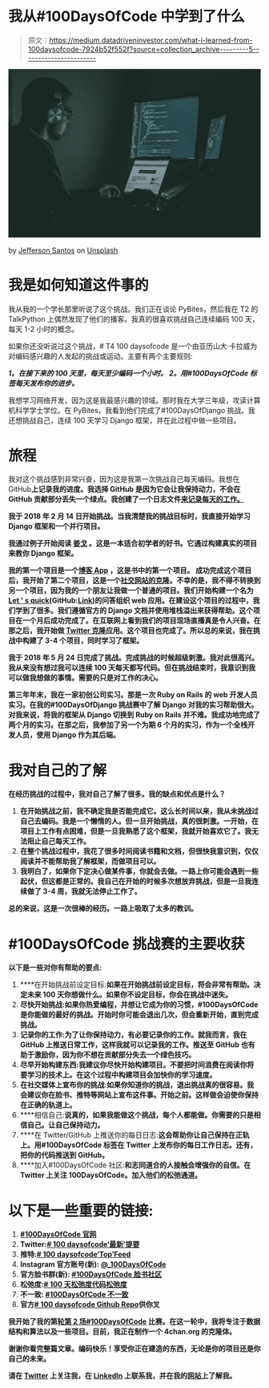 # 我从#100DaysOfCode 中学到了什么

> 原文：<https://medium.datadriveninvestor.com/what-i-learned-from-100daysofcode-7924b52f552f?source=collection_archive---------5----------------------->

![](img/9fa5b4e48a011069b2dccd958b5e3499.png)

by [Jefferson Santos](https://unsplash.com/@jefflssantos?utm_source=medium&utm_medium=referral) on [Unsplash](https://unsplash.com?utm_source=medium&utm_medium=referral)

# 我是如何知道这件事的

我从我的一个学长那里听说了这个挑战。我们正在谈论 PyBites，然后我在 T2 的 TalkPython 上偶然发现了他们的播客。我真的很喜欢挑战自己连续编码 100 天，每天 1-2 小时的概念。

如果你还没听说过这个挑战，# T4 100 daysofcode 是一个由亚历山大·卡拉威为对编码感兴趣的人发起的挑战或运动。主要有两个主要规则:

***1。在接下来的 100 天里，每天至少编码一个小时。
2。用#100DaysOfCode 标签每天发布你的进步。***

我想学习网络开发，因为这是我最感兴趣的领域。那时我在大学三年级，攻读计算机科学学士学位。在 PyBites，我看到他们完成了#100DaysOfDjango 挑战。我还想挑战自己，连续 100 天学习 Django 框架，并在此过程中做一些项目。

# 旅程

我对这个挑战感到非常兴奋，因为这是我第一次挑战自己每天编码。我想在 GitHub[](https://github.com/akashgiricse)**上记录我的进度。我选择 GitHub 是因为它会让我保持动力，不会在 GitHub 贡献部分丢失一个绿点。我创建了一个日志文件[来记录每天的工作。](https://github.com/akashgiricse/100DaysOfDjango/blob/master/README.md)**

**我于 2018 年 2 月 14 日开始挑战。当我清楚我的挑战目标时，我直接开始学习 Django 框架和一个并行项目。**

**我通过例子开始阅读 [**姜戈**](https://www.amazon.in/Django-Example-Antonio-Mele/dp/1784391913) 。这是一本适合初学者的好书。它通过构建真实的项目来教你 Django 框架。**

**我的第一个项目是一个[博客 App](https://github.com/akashgiricse/100DaysOfDjango/tree/master/BlogApp) ，这是书中的第一个项目。
成功完成这个项目后，我开始了第二个项目，这是一个[社交网站的克隆](https://github.com/akashgiricse/100DaysOfDjango/tree/master/SocialWebsite)。不幸的是，我不得不转换到另一个项目，因为我的一个朋友让我做一个普通的项目。我们开始构建一个名为[Let ' s quick](http://letsquiz.pythonanywhere.com/)(GitHub:[Link](https://github.com/akashgiricse/lets-quiz/))的问答组织 web 应用。在建设这个项目的过程中，我们学到了很多。我们遵循官方的 Django 文档并使用堆栈溢出来获得帮助。这个项目在一个月后成功完成了。在互联网上看到我们的项目现场直播真是令人兴奋。在那之后，我开始做 [Twitter 克隆](https://github.com/akashgiricse/TwitterClone)应用。这个项目也完成了。所以总的来说，我在挑战中构建了 3-4 个项目，同时学习了框架。**

**我于 2018 年 5 月 24 日完成了挑战。完成挑战的时候超级刺激。我对此很高兴。我从来没有想过我可以连续 100 天每天都写代码。但在挑战结束时，我意识到我可以做我想做的事情。需要的只是对工作的决心。**

**第三年年末，我在一家初创公司实习。那是一次 Ruby on Rails 的 web 开发人员实习。在我的#100DaysOfDjango 挑战赛中了解 Django 对我的实习帮助很大。对我来说，将我的框架从 Django 切换到 Ruby on Rails 并不难。我成功地完成了两个月的实习。在那之后，我参加了另一个为期 6 个月的实习，作为一个全栈开发人员，使用 Django 作为其后端。**

# **我对自己的了解**

**在经历挑战的过程中，我对自己了解了很多。我的缺点和优点是什么？**

1.  **在开始挑战之前，我不确定我是否能完成它。这么长时间以来，我从未挑战过自己去编码。我是一个懒惰的人。但一旦开始挑战，真的很刺激。一开始，在项目上工作有点困难，但是一旦我熟悉了这个框架，我就开始喜欢它了。我无法阻止自己每天工作。**
2.  **在整个挑战过程中，我花了很多时间阅读书籍和文档，但很快我意识到，仅仅阅读并不能帮助我了解框架，而做项目可以。**
3.  **我明白了，如果你下定决心做某件事，你就会去做。一路上你可能会遇到一些起伏，但这都是正常的。我自己在开始的时候多次想放弃挑战，但是一旦我连续做了 3-4 周，我就无法停止工作了。**

**总的来说，这是一次很棒的经历。一路上吸取了太多的教训。**

# **#100DaysOfCode 挑战赛的主要收获**

**以下是一些对你有帮助的要点:**

1.  ****在开始挑战前设定目标:**如果在开始挑战前设定目标，将会非常有帮助。决定未来 100 天你想做什么。如果你不设定目标，你会在挑战中迷失。**
2.  ****尽快开始挑战**:如果你热爱编程，并想让它成为你的习惯，#100DaysOfCode 是你能做的最好的挑战。开始时你可能会退出几次，但会重新开始，直到完成挑战。**
3.  ****记录你的工作:为了让你保持动力，有必要记录你的工作。就我而言，我在 GitHub 上推送日常工作，这样我就可以记录我的工作。推送至 GitHub 也有助于激励你，因为你不想在贡献部分失去一个绿色技巧。****
4.  **尽早开始构建东西:我建议你尽快开始构建项目。不要把时间浪费在阅读你将要学习的技术上。在这个过程中构建项目会加快你的学习速度。**
5.  **在社交媒体上宣布你的挑战:如果你知道你的挑战，退出挑战真的很容易。我会建议你在脸书、推特等网站上宣布这件事。开始之前。这样做会迫使你保持在正确的轨道上。**
6.  ****相信自己:**说真的，如果我能做这个挑战，每个人都能做。你需要的只是相信自己。让自己保持动力。**
7.  ****在 Twitter/GitHub 上推送你的每日日志:**这会帮助你让自己保持在正轨上。用#100DaysOfCode 标签在 Twitter 上发布你的每日工作日志。还有，把你的代码推送到 GitHub。**
8.  ****加入#100DaysOfCode 社区:**和志同道合的人接触会增强你的自信。在 Twitter 上关注 100DaysOfCode。加入他们的松弛通道。**

# **以下是一些重要的链接:**

1.  **[#100DaysOfCode 官网](https://www.100daysofcode.com/)**
2.  **Twitter:[# 100 daysofcode‘最新’提要](https://twitter.com/search?f=tweets&vertical=default&q=%23100DaysOfCode&src=typd)**
3.  **推特:[# 100 daysofcode‘Top’Feed](https://twitter.com/search?vertical=default&q=%23100DaysOfCode&src=typd)**
4.  **Instagram 官方账号(新): [@_100DaysOfCode](https://www.instagram.com/_100DaysOfCode)**
5.  **官方脸书群(新): [#100DaysOfCode 脸书社区](https://www.facebook.com/groups/100DaysOfCode/)**
6.  **松弛度:[# 100 天松弛度代码松弛度](https://join.slack.com/t/100xcode/shared_invite/enQtNDA4MjgzMTY5MTA3LTEyMjBhYzMzYzM5NTFjZDU0MGMxZjA3Zjk5NTVjMTA1ZjRmNDNiMGNiNDIzMjg2Yjk4OTRhZGUwZmJjNDFmY2E)**
7.  **不一致: [#100DaysOfCode 不一致](https://discord.gg/x7TGGTG)**
8.  **官方[# 100 daysofcode Github Repo](https://github.com/Kallaway/100-days-of-code)供你叉**

**我开始了我的第[轮第 2 场#100DaysOfCode](https://github.com/akashgiricse/100DaysOfCode) 比赛。在这一轮中，我将专注于数据结构和算法以及一些项目。目前，我正在制作一个 4chan.org 的克隆体。**

**谢谢你看完整篇文章。编码快乐！享受你正在建造的东西，无论是你的项目还是你自己的未来。**

**请在 [Twitter](https://twitter.com/akashgiricse) 上关注我，在 [LinkedIn](https://www.linkedin.com/in/akashgiricse/) 上联系我，并在我的[网站](https://akashgiricse.github.io/)上了解我。**